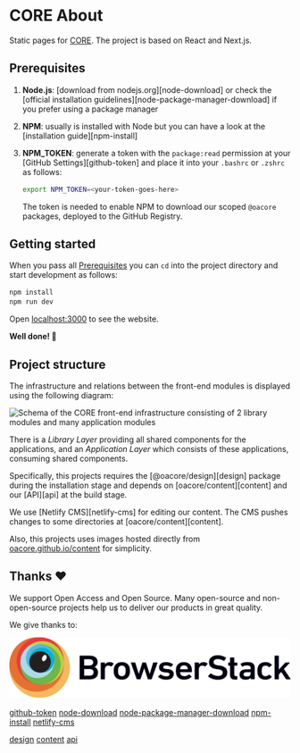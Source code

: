 # CORE About

Static pages for [CORE](https://core.ac.uk). The project is based on React and
Next.js.


## Prerequisites

1.  **Node.js**: [download from nodejs.org][node-download] or check the
    [official installation guidelines][node-package-manager-download] if you
    prefer using a package manager

2.  **NPM**: usually is installed with Node but you can have a look at the
    [installation guide][npm-install]

3.  **NPM_TOKEN**: generate a token with the `package:read` permission at
    your [GitHub Settings][github-token] and place it into your `.bashrc` or
    `.zshrc` as follows:

    ```sh
    export NPM_TOKEN=<your-token-goes-here>
    ```

    The token is needed to enable NPM to download our scoped `@oacore` 
    packages, deployed to the GitHub Registry.


## Getting started

When you pass all [Prerequisites](#prerequisites) you can `cd` into the
project directory and start development as follows:

```sh
npm install
npm run dev
```

Open [localhost:3000](http://localhost:3000) to see the website.

__Well done! 🎉__


## Project structure

The infrastructure and relations between the front-end modules is displayed
using the following diagram:

![Schema of the CORE front-end infrastructure consisting of 2 library modules
  and many application modules
](https://user-images.githubusercontent.com/8440244/112995708-29e46580-9174-11eb-9acc-cd874cd798c3.png)

There is a _Library Layer_ providing all shared components for the
applications, and an _Application Layer_ which consists of these applications,
consuming shared components.

Specifically, this projects requires the [@oacore/design][design] package 
during the installation stage and depends on [oacore/content][content] 
and our [API][api] at the build stage.

We use [Netlify CMS][netlify-cms] for editing our content. The CMS pushes
changes to some directories at [oacore/content][content].

Also, this projects uses images hosted directly from
[oacore.github.io/content](https://oacore.github.io/content) for simplicity.


## Thanks ❤️

We support Open Access and Open Source. Many open-source and 
non-open-source projects help us to deliver our products in great quality.

We give thanks to:

[
  ![BrowserStack](docs/images/browserstack-logo.svg)
](https://browserstack.com)


[github-token](https://github.com/settings/tokens)
[node-download](https://nodejs.org/en/download/)
[node-package-manager-download](https://nodejs.org/en/download/package-manager/)
[npm-install](https://www.npmjs.com/get-npm)
[netlify-cms](https://www.netlifycms.org)

[design](https://github.com/oacore/design)
[content](https://github.com/oacore/content)
[api](https://api.core.ac.uk)
